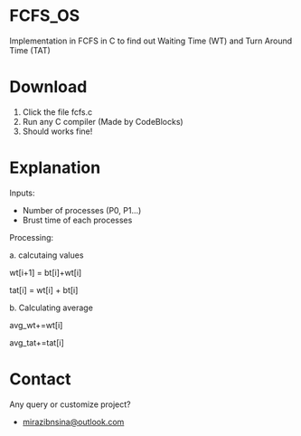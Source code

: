 # FCFS_OS
Implementation in FCFS in C to find out Waiting Time (WT) and Turn Around Time (TAT)

# Download
1. Click the file fcfs.c
2. Run any C compiler (Made by CodeBlocks)
3. Should works fine!


# Explanation
Inputs:
- Number of processes (P0, P1...)
- Brust time of each processes


Processing:

a. calcutaing values

   wt[i+1] = bt[i]+wt[i]
   
   tat[i] = wt[i] + bt[i]
   
b. Calculating average

   avg_wt+=wt[i]
   
   avg_tat+=tat[i]
    



# Contact
Any query or customize project?
- mirazibnsina@outlook.com
